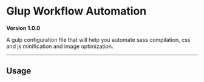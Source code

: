 # Glup Workflow Automation

**Version 1.0.0**

A gulp configuration file that will help you automate sass compilation, css and js minification and image optimization.

___

## Usage